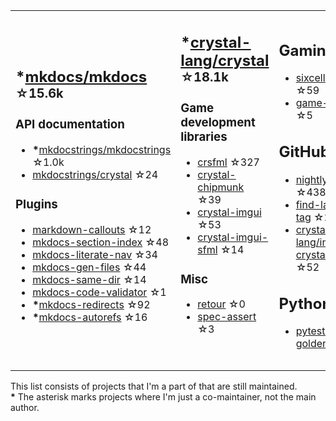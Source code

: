 <table><tr><td>

## **\***[mkdocs/mkdocs](https://github.com/mkdocs/mkdocs) <sup>☆15.6k</sup>

### API documentation

* **\***[mkdocstrings/mkdocstrings](https://github.com/mkdocstrings/mkdocstrings) ☆1.0k
* [mkdocstrings/crystal](https://github.com/mkdocstrings/crystal) ☆24

### Plugins

* [markdown-callouts](https://github.com/oprypin/markdown-callouts) ☆12
* [mkdocs-section-index](https://github.com/oprypin/mkdocs-section-index) ☆48
* [mkdocs-literate-nav](https://github.com/oprypin/mkdocs-literate-nav) ☆34
* [mkdocs-gen-files](https://github.com/oprypin/mkdocs-gen-files) ☆44
* [mkdocs-same-dir](https://github.com/oprypin/mkdocs-same-dir) ☆14
* [mkdocs-code-validator](https://github.com/oprypin/mkdocs-code-validator) ☆1
* **\***[mkdocs-redirects](https://github.com/mkdocs/mkdocs-redirects) ☆92
* **\***[mkdocs-autorefs](https://github.com/mkdocstrings/autorefs) ☆16

</td><td>

## **\***[crystal-lang/crystal](https://github.com/crystal-lang/crystal) <sup>☆18.1k</sup>

### Game development libraries

* [crsfml](https://github.com/oprypin/crsfml) ☆327
* [crystal-chipmunk](https://github.com/oprypin/crystal-chipmunk) ☆39
* [crystal-imgui](https://github.com/oprypin/crystal-imgui) ☆53
* [crystal-imgui-sfml](https://github.com/oprypin/crystal-imgui-sfml) ☆14

### Misc

* [retour](https://github.com/oprypin/retour) ☆0
* [spec-assert](https://github.com/oprypin/spec-assert) ☆3
  
&nbsp;

</td><td>

## Gaming

* [sixcells](https://github.com/oprypin/sixcells) ☆59
* [game-bots](https://github.com/oprypin/game-bots) ☆5

## GitHub

* [nightly.link](https://github.com/oprypin/nightly.link) ☆438
* [find-latest-tag](https://github.com/oprypin/find-latest-tag) ☆24
* [crystal-lang/install-crystal](https://github.com/crystal-lang/install-crystal) ☆52

## Python

* [pytest-golden](https://github.com/oprypin/pytest-golden) ☆9

</tr></table>

This list consists of projects that I'm a part of that are still maintained.  
**\*** The asterisk marks projects where I'm just a co-maintainer, not the main author.

